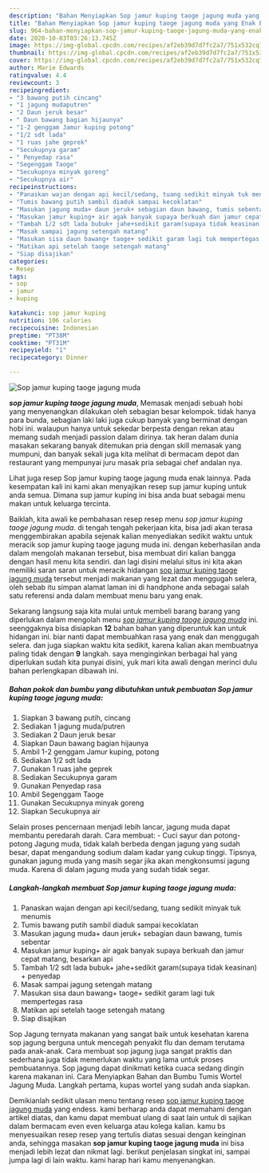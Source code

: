 ```yaml
---
description: "Bahan Menyiapkan Sop jamur kuping taoge jagung muda yang Enak Banget"
title: "Bahan Menyiapkan Sop jamur kuping taoge jagung muda yang Enak Banget"
slug: 964-bahan-menyiapkan-sop-jamur-kuping-taoge-jagung-muda-yang-enak-banget
date: 2020-10-03T03:26:13.745Z
image: https://img-global.cpcdn.com/recipes/af2eb39d7d7fc2a7/751x532cq70/sop-jamur-kuping-taoge-jagung-muda-foto-resep-utama.jpg
thumbnail: https://img-global.cpcdn.com/recipes/af2eb39d7d7fc2a7/751x532cq70/sop-jamur-kuping-taoge-jagung-muda-foto-resep-utama.jpg
cover: https://img-global.cpcdn.com/recipes/af2eb39d7d7fc2a7/751x532cq70/sop-jamur-kuping-taoge-jagung-muda-foto-resep-utama.jpg
author: Marie Edwards
ratingvalue: 4.4
reviewcount: 3
recipeingredient:
- "3 bawang putih cincang"
- "1 jagung mudaputren"
- "2 Daun jeruk besar"
- " Daun bawang bagian hijaunya"
- "1-2 genggam Jamur kuping potong"
- "1/2 sdt lada"
- "1 ruas jahe geprek"
- "Secukupnya garam"
- " Penyedap rasa"
- "Segenggam Taoge"
- "Secukupnya minyak goreng"
- "Secukupnya air"
recipeinstructions:
- "Panaskan wajan dengan api kecil/sedang, tuang sedikit minyak tuk menumis"
- "Tumis bawang putih sambil diaduk sampai kecoklatan"
- "Masukan jagung muda+ daun jeruk+ sebagian daun bawang, tumis sebentar"
- "Masukan jamur kuping+ air agak banyak supaya berkuah dan jamur cepat matang, besarkan api"
- "Tambah 1/2 sdt lada bubuk+ jahe+sedikit garam(supaya tidak keasinan) + penyedap"
- "Masak sampai jagung setengah matang"
- "Masukan sisa daun bawang+ taoge+ sedikit garam lagi tuk mempertegas rasa"
- "Matikan api setelah taoge setengah matang"
- "Siap disajikan"
categories:
- Resep
tags:
- sop
- jamur
- kuping

katakunci: sop jamur kuping 
nutrition: 106 calories
recipecuisine: Indonesian
preptime: "PT38M"
cooktime: "PT31M"
recipeyield: "1"
recipecategory: Dinner

---
```



![Sop jamur kuping taoge jagung muda](https://img-global.cpcdn.com/recipes/af2eb39d7d7fc2a7/751x532cq70/sop-jamur-kuping-taoge-jagung-muda-foto-resep-utama.jpg)

<b><i>sop jamur kuping taoge jagung muda</i></b>, Memasak menjadi sebuah hobi yang menyenangkan dilakukan oleh sebagian besar kelompok. tidak hanya para bunda, sebagian laki laki juga cukup banyak yang berminat dengan hobi ini. walaupun hanya untuk sekedar berpesta dengan rekan atau memang sudah menjadi passion dalam dirinya. tak heran dalam dunia masakan sekarang banyak ditemukan pria dengan skill memasak yang mumpuni, dan banyak sekali juga kita melihat di bermacam depot dan restaurant yang mempunyai juru masak pria sebagai chef andalan nya.

Lihat juga resep Sop jamur kuping taoge jagung muda enak lainnya. Pada kesempatan kali ini kami akan menyajikan resep sup jamur kuping untuk anda semua. Dimana sup jamur kuping ini bisa anda buat sebagai menu makan untuk keluarga tercinta.

Baiklah, kita awali ke pembahasan resep resep menu <i>sop jamur kuping taoge jagung muda</i>. di tengah tengah pekerjaan kita, bisa jadi akan terasa menggembirakan apabila sejenak kalian menyediakan sedikit waktu untuk meracik sop jamur kuping taoge jagung muda ini. dengan keberhasilan anda dalam mengolah makanan tersebut, bisa membuat diri kalian bangga dengan hasil menu kita sendiri. dan lagi disini melalui situs ini kita akan memiliki saran saran untuk meracik hidangan <u>sop jamur kuping taoge jagung muda</u> tersebut menjadi makanan yang lezat dan menggugah selera, oleh sebab itu simpan alamat laman ini di handphone anda sebagai salah satu referensi anda dalam membuat menu baru yang enak.


Sekarang langsung saja kita mulai untuk membeli barang barang yang diperlukan dalam mengolah menu <u><i>sop jamur kuping taoge jagung muda</i></u> ini. seenggaknya bisa disiapkan <b>12</b> bahan bahan yang diperuntuk kan untuk hidangan ini. biar nanti dapat membuahkan rasa yang enak dan menggugah selera. dan juga siapkan waktu kita sedikit, karena kalian akan membuatnya paling tidak dengan <b>9</b> langkah. saya menginginkan berbagai hal yang diperlukan sudah kita punyai disini, yuk mari kita awali dengan merinci dulu bahan perlengkapan dibawah ini.

<!--inarticleads1-->

##### Bahan pokok dan bumbu yang dibutuhkan untuk pembuatan Sop jamur kuping taoge jagung muda:

1. Siapkan 3 bawang putih, cincang
1. Sediakan 1 jagung muda/putren
1. Sediakan 2 Daun jeruk besar
1. Siapkan  Daun bawang bagian hijaunya
1. Ambil 1-2 genggam Jamur kuping, potong
1. Sediakan 1/2 sdt lada
1. Gunakan 1 ruas jahe geprek
1. Sediakan Secukupnya garam
1. Gunakan  Penyedap rasa
1. Ambil Segenggam Taoge
1. Gunakan Secukupnya minyak goreng
1. Siapkan Secukupnya air


Selain proses pencernaan menjadi lebih lancar, jagung muda dapat membantu peredarah darah. Cara membuat: - Cuci sayur dan potong-potong Jagung muda, tidak kalah berbeda dengan jagung yang sudah besar, dapat mengandung sodium dalam kadar yang cukup tinggi. Tipsnya, gunakan jagung muda yang masih segar jika akan mengkonsumsi jagung muda. Karena di dalam jagung muda yang sudah tidak segar. 

<!--inarticleads2-->

##### Langkah-langkah membuat Sop jamur kuping taoge jagung muda:

1. Panaskan wajan dengan api kecil/sedang, tuang sedikit minyak tuk menumis
1. Tumis bawang putih sambil diaduk sampai kecoklatan
1. Masukan jagung muda+ daun jeruk+ sebagian daun bawang, tumis sebentar
1. Masukan jamur kuping+ air agak banyak supaya berkuah dan jamur cepat matang, besarkan api
1. Tambah 1/2 sdt lada bubuk+ jahe+sedikit garam(supaya tidak keasinan) + penyedap
1. Masak sampai jagung setengah matang
1. Masukan sisa daun bawang+ taoge+ sedikit garam lagi tuk mempertegas rasa
1. Matikan api setelah taoge setengah matang
1. Siap disajikan


Sop Jagung ternyata makanan yang sangat baik untuk kesehatan karena sop jagung berguna untuk mencegah penyakit flu dan demam terutama pada anak-anak. Cara membuat sop jagung juga sangat praktis dan sederhana juga tidak memerlukan waktu yang lama untuk proses pembuatannya. Sop jagung dapat dinikmati ketika cuaca sedang dingin karena makanan ini. Cara Menyiapkan Bahan dan Bumbu Tumis Wortel Jagung Muda. Langkah pertama, kupas wortel yang sudah anda siapkan. 

Demikianlah sedikit ulasan menu tentang resep <u>sop jamur kuping taoge jagung muda</u> yang endess. kami berharap anda dapat memahami dengan artikel diatas, dan kamu dapat membuat ulang di saat lain untuk di sajikan dalam bermacam even even keluarga atau kolega kalian. kamu bs menyesuaikan resep resep yang tertulis diatas sesuai dengan keinginan anda, sehingga masakan <b>sop jamur kuping taoge jagung muda</b> ini bisa menjadi lebih lezat dan nikmat lagi. berikut penjelasan singkat ini, sampai jumpa lagi di lain waktu. kami harap hari kamu menyenangkan.
